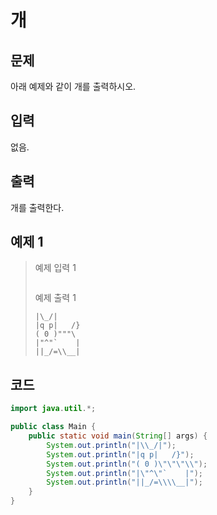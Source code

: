 # 개

## 문제
아래 예제와 같이 개를 출력하시오.

## 입력
없음.

## 출력
개를 출력한다.

## 예제 1

> 예제 입력 1
> ```
> 
> ```
> 예제 출력 1
> ```
> |\_/|
> |q p|   /}
> ( 0 )"""\
> |"^"`    |
> ||_/=\\__|
> ```

## 코드
```java
import java.util.*;

public class Main {
    public static void main(String[] args) {
        System.out.println("|\\_/|");
        System.out.println("|q p|   /}");
        System.out.println("( 0 )\"\"\"\\");
        System.out.println("|\"^\"`    |");
        System.out.println("||_/=\\\\__|");
    }
}
```
